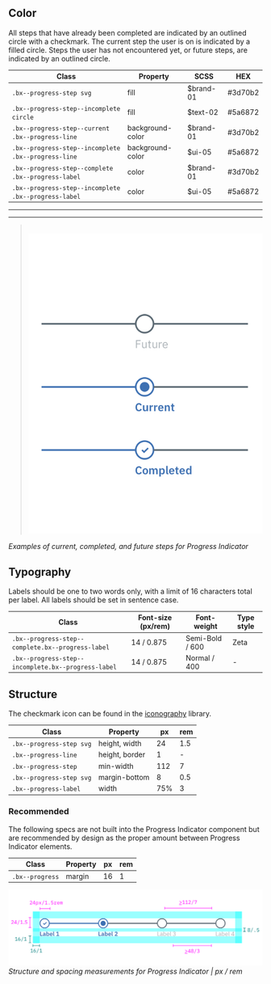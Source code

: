 ## Color

All steps that have already been completed are indicated by an outlined circle with a checkmark. The current step the user is on is indicated by a filled circle. Steps the user has not encountered yet, or future steps, are indicated by an outlined circle.

| Class                                              | Property          | SCSS      | HEX     |
|----------------------------------------------------|-------------------|-----------|---------|
|`.bx--progress-step svg`                            | fill              | $brand-01 | #3d70b2 |
|`.bx--progress-step--incomplete circle`             | fill              | $text-02  | #5a6872 |
|`.bx--progress-step--current .bx--progress-line`    | background-color  | $brand-01 | #3d70b2 |
|`.bx--progress-step--incomplete .bx--progress-line` | background-color  | $ui-05    | #5a6872 |
|`.bx--progress-step--complete .bx--progress-label` | color             | $brand-01 | #3d70b2 |
|`.bx--progress-step--incomplete .bx--progress-label`                               | color             | $ui-05    | #5a6872 |

---
***
> 
![Examples of current, completed, and future steps for Progress Indicator](images/progress-indicator-style-1.png)

_Examples of current, completed, and future steps for Progress Indicator_

## Typography

Labels should be one to two words only, with a limit of 16 characters total per label. All labels should be set in sentence case.

| Class                 | Font-size (px/rem) | Font-weight  | Type style |
|--------------------------|--------------------|--------------|--|
| `.bx--progress-step--complete.bx--progress-label`| 14 / 0.875 | Semi-Bold / 600   | Zeta |
| `.bx--progress-step--incomplete.bx--progress-label` | 14 / 0.875 | Normal / 400 | - |

## Structure

The checkmark icon can be found in the [iconography](/style/iconography/library) library.

| Class                   | Property         | px  | rem   |
|-------------------------|------------------|-----|-------|
|`.bx--progress-step svg` | height, width    | 24  | 1.5   |
|`.bx--progress-line`     | height, border   | 1   | -     |
|`.bx--progress-step`     | min-width        | 112 | 7     |
|`.bx--progress-step svg` | margin-bottom    | 8   | 0.5   |
|`.bx--progress-label`    | width            | 75% | 3     |


### Recommended

The following specs are not built into the Progress Indicator component but are recommended by design as the proper amount between Progress Indicator elements.

| Class                   | Property         | px  | rem   |
|-------------------------|------------------|-----|-------|
| `.bx--progress`         | margin           | 16  | 1     |


![Structure and spacing for Progress Indicator](images/progress-indicator-style-2.png)
_Structure and spacing measurements for Progress Indicator | px / rem_
